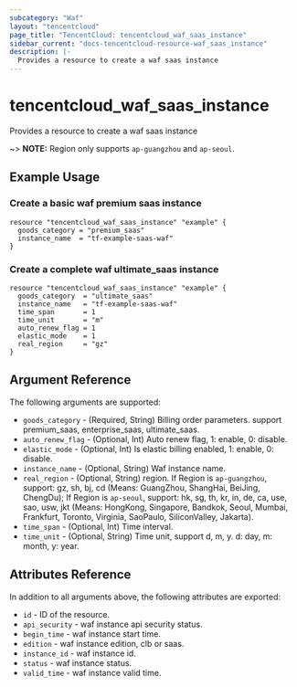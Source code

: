 ```yaml
---
subcategory: "Waf"
layout: "tencentcloud"
page_title: "TencentCloud: tencentcloud_waf_saas_instance"
sidebar_current: "docs-tencentcloud-resource-waf_saas_instance"
description: |-
  Provides a resource to create a waf saas instance
---
```


# tencentcloud_waf_saas_instance

Provides a resource to create a waf saas instance

~> **NOTE:** Region only supports `ap-guangzhou` and `ap-seoul`.

## Example Usage

### Create a basic waf premium saas instance

```hcl
resource "tencentcloud_waf_saas_instance" "example" {
  goods_category = "premium_saas"
  instance_name  = "tf-example-saas-waf"
}
```

### Create a complete waf ultimate_saas instance

```hcl
resource "tencentcloud_waf_saas_instance" "example" {
  goods_category  = "ultimate_saas"
  instance_name   = "tf-example-saas-waf"
  time_span       = 1
  time_unit       = "m"
  auto_renew_flag = 1
  elastic_mode    = 1
  real_region     = "gz"
}
```

## Argument Reference

The following arguments are supported:

* `goods_category` - (Required, String) Billing order parameters. support premium_saas, enterprise_saas, ultimate_saas.
* `auto_renew_flag` - (Optional, Int) Auto renew flag, 1: enable, 0: disable.
* `elastic_mode` - (Optional, Int) Is elastic billing enabled, 1: enable, 0: disable.
* `instance_name` - (Optional, String) Waf instance name.
* `real_region` - (Optional, String) region. If Region is `ap-guangzhou`, support: gz, sh, bj, cd (Means: GuangZhou, ShangHai, BeiJing, ChengDu); If Region is `ap-seoul`, support: hk, sg, th, kr, in, de, ca, use, sao, usw, jkt (Means: HongKong, Singapore, Bandkok, Seoul, Mumbai, Frankfurt, Toronto, Virginia, SaoPaulo, SiliconValley, Jakarta).
* `time_span` - (Optional, Int) Time interval.
* `time_unit` - (Optional, String) Time unit, support d, m, y. d: day, m: month, y: year.

## Attributes Reference

In addition to all arguments above, the following attributes are exported:

* `id` - ID of the resource.
* `api_security` - waf instance api security status.
* `begin_time` - waf instance start time.
* `edition` - waf instance edition, clb or saas.
* `instance_id` - waf instance id.
* `status` - waf instance status.
* `valid_time` - waf instance valid time.


